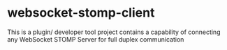 # websocket-stomp-client
This is a plugin/ developer tool project contains a capability of connecting any WebSocket STOMP Server for full duplex communication
